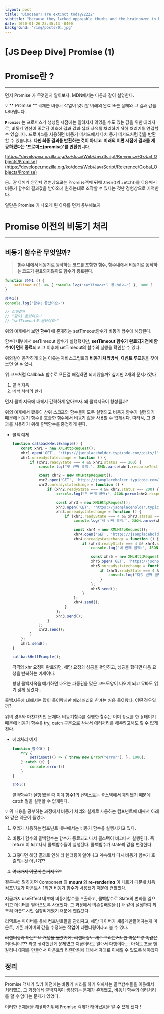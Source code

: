 ```yaml
---
layout: post
title: "Dinosaurs are extinct today22222"
subtitle: "because they lacked opposable thumbs and the brainpower to build a space program."
date: 2020-01-26 23:45:13 -0400
background: '/img/posts/01.jpg'
---
```

# [JS Deep Dive] Promise (1)

# Promise란 ?

---

먼저 Promise 가 무엇인지 알아보자.  MDN에서는 다음과 같이 설명한다.

<aside>
💡 **`Promise`** 객체는 비동기 작업이 맞이할 미래의 완료 또는 실패와 그 결과 값을 나타냅니다.

**`Promise`** 는 프로미스가 생성된 시점에는 알려지지 않았을 수도 있는 값을 위한 대리자로, 비동기 연산이 종료된 이후에 결과 값과 실패 사유를 처리하기 위한 처리기를 연결할 수 있습니다. 프로미스를 사용하면 비동기 메서드에서 마치 동기 메서드처럼 값을 반환할 수 있습니다. **다만 최종 결과를 반환하는 것이 아니고, 미래의 어떤 시점에 결과를 제공하겠다는 '프로미스(promise)'를 반환**합니다.

[https://developer.mozilla.org/ko/docs/Web/JavaScript/Reference/Global_Objects/Promise](https://developer.mozilla.org/ko/docs/Web/JavaScript/Reference/Global_Objects/Promise)

</aside>

 

음.. 잘 이해가 안간다 경험상으로는 Promise객체 뒤에 .then()과.catch()를 이용해서 비동기 함수의 결과값을 받아와서 원하는대로 조작할 수 있다는 것만 경험상으로 기억한다.

일단은 Promise 가 나오게 된 이유를 먼저 공부해보자

# Promise 이전의 비동기 처리

---

## 비동기 함수란 무엇일까?

> **함수 내에서 비동기로 동작하는 코드를 포함한 함수, 함수내에서 비동기로 동작하는 코드가 완료되지않아도 함수가 종료된다.**
> 

```jsx
function 함수1 () {
	setTimeout(() => { console.log("setTimeout도 끝났어요~") }, 1000 )
}

함수1()
console.log("함수1 끝났어요~")

// 실행결과 
// "함수1 끝났어요~"
// "setTimeout도 끝났어요~"
```

위의 예제에서 보면 **함수1** 에 존재하는  setTimeout함수가 비동기 함수에 해당된다.

함수1 내부에서 setTimeout 함수가 실행됐지만, **setTImeout 함수가 완료되기전에 함수1이 먼저 종료**되고 그 이후에 setTimeout의 함수의 실행을 확인할 수 있다.

위와같이 동작하게 되는 이유는 자바스크립트의 **비동기 처리방식**, **이벤트 루프**등을 찾아보면 알 수 있다.

위 코드처럼 Callback 함수로 모든걸 해결하면 되지않을까? 싶지만 2개의 문제가있다

1. 콜백 지옥
2. 에러 처리의 한계

먼저 콜백 지옥에 대해서 간략하게 알아보자. 왜 콜백지옥이 형성될까?  

위의 예제에서 봤듯이 상위 스코프의 함수들이 모두 실행되고 비동기 함수가 실행되기 때문에 비동기 함수를 호출한 함수에서 비동기 값을 사용할 수 없게된다. 따라서, 그 결과를 사용하기 위해 콜백함수를  중첩하게 된다.

- 콜백 예제
    
    ```jsx
    function callbackHellExample() {
        const xhr1 = new XMLHttpRequest();
        xhr1.open('GET', 'https://jsonplaceholder.typicode.com/posts/1', true);
        xhr1.onreadystatechange = function () {
            if (xhr1.readyState === 4 && xhr1.status === 200) {
                console.log("첫 번째 콜백:", JSON.parse(xhr1.responseText));
    
                const xhr2 = new XMLHttpRequest();
                xhr2.open('GET', 'https://jsonplaceholder.typicode.com/posts/2', true);
                xhr2.onreadystatechange = function () {
                    if (xhr2.readyState === 4 && xhr2.status === 200) {
                        console.log("두 번째 콜백:", JSON.parse(xhr2.responseText));
    
                        const xhr3 = new XMLHttpRequest();
                        xhr3.open('GET', 'https://jsonplaceholder.typicode.com/posts/3', true);
                        xhr3.onreadystatechange = function () {
                            if (xhr3.readyState === 4 && xhr3.status === 200) {
                                console.log("세 번째 콜백:", JSON.parse(xhr3.responseText));
    
                                const xhr4 = new XMLHttpRequest();
                                xhr4.open('GET', 'https://jsonplaceholder.typicode.com/posts/4', true);
                                xhr4.onreadystatechange = function () {
                                    if (xhr4.readyState === 4 && xhr4.status === 200) {
                                        console.log("네 번째 콜백:", JSON.parse(xhr4.responseText));
    
                                        const xhr5 = new XMLHttpRequest();
                                        xhr5.open('GET', 'https://jsonplaceholder.typicode.com/posts/5', true);
                                        xhr5.onreadystatechange = function () {
                                            if (xhr5.readyState === 4 && xhr5.status === 200) {
                                                console.log("다섯 번째 콜백:", JSON.parse(xhr5.responseText));
                                            }
                                        };
                                        xhr5.send();
                                    }
                                };
                                xhr4.send();
                            }
                        };
                        xhr3.send();
                    }
                };
                xhr2.send();
            }
        };
        xhr1.send();
    }
    
    callbackHellExample();
    
    ```
    
    각각의 xhr 요청이 완료되면, 해당 요청의 성공을 확인하고, 성공을 했다면 다음 요청을 반복하는 예제이다.
    
    항상 콜백지옥을 얘기하면 나오는 파동권을 맞은 코드모양이 나오게 되고 딱봐도 읽기 싫게 생겼다..
    

콜백지옥에 대해서는 많이 들어봤지만 에러 처리의 한계는 처음 들어봤다, 어떤 경우일까?

위의 경우와 마찬가지인 문제다. 비동기함수를 실행한 함수는 이미 종료를 한 상태이기 때문에 비동기 함수를 try, catch 구문으로 감싸서 에러처리를 해주려고해도 할 수 없게된다.

- 에러처리 예제
    
    ```jsx
    function 함수1() {
    	try {
    		setTimout(() => { throw new Error("error"); }, 1000);
    	} catch (e) {
    		console.error(e)
    	}
    }
    
    함수1()
    ```
    
    콜백함수가 실행 됐을 때 이미 함수1의 컨텍스트는 콜스택에서 제외됐기 때문에 catch 절을 실행할 수 없게된다.
    

 

<aside>
💡 위 내용을 공부하는 과정에서 비동기 처리와 실제로 사용하는 컴포넌트에 대해서 아래와 같은 의문이 들었다.

1.  우리가 사용하는 컴포넌트 내부에서는 비동기 함수를 실행시키고 있다.

2. 비동기 함수의 콜백함수는 함수가 종료되고 나서 콜스택이 비고나서 실행된다. 즉 return 이 되고나서 콜백함수들이 실행된다. 콜백함수가 state의 값을 변경한다.
 
3. 그렇다면 해당 결과로 인해 리 렌더링이 일어나고 계속해서 다시 비동기 함수가 호출되는것 아닌가??

4. ~~여태까지 어떻게 쓴거지 ???~~

결론부터 말하자면 Component 의 **mount** 와 **re-rendering** 이 다르기 때문에 처음 컴포넌트가 마운트시 1회만 비동기 함수가 사용됐기 때문에 괜찮았다.

지금까지 useEffect 내부에 비동기함수를 호출하고, 콜백함수로 State의 변화를 일으키고 데이터를 받아오도록 사용했다. 그 과정에서 의존성배열을 [] 와 같이 설정하여 최초의 마운트시만 실행되게했기 때문에 괜찮았다. 

리액트는 파이버를 통해 컴포넌트들을 관리하고, 해당 파이버가 새롭게만들어지는게 마운트, 기존 파이버의 값을 수정하는 작업이 리렌더링이라고 볼 수 있다.

~~리렌더링과 마운트의 개념을 몰랐기에, 리렌더링도 새로 그리는거니깐 마운트랑 똑같은거아니야??? 라고 생각했던게 문제였고 지금이라도 알아서 다행이다….~~ 아직도 조금 헷갈리니 예제를 만들어서 마운트와 리렌더링에 대해서 제대로 이해할 수 있도록 해야겠다

</aside>

## 정리

---

Promise 객체가 있기 이전에는 비동기 처리를 하기 위해서는 콜백함수들을 이용해서 처리했고, 그 과정에서 콜백지옥이 생성되는 문제가 존재했고, 비동기 함수의 에러처리를 할 수 없다는 문제가 있었다.

이러한 문제들을 해결하기위해 Promise 객체가 태어났음을 알 수 있게 됐다 !